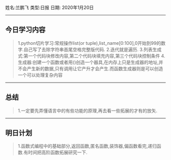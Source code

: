 姓名:兰鹏飞 
类型:日报 
日期: 2020年1月20日

***
## 今日学习内容 ##
>1.python切片学习:常规操作list(or tuple),list_name[0:100],0开始到99的数字.自己写了去除字符串首尾空格完整版代码.
>2.迭代就是遍历.
>3.列表生成式:第一个代码块修改内容,第二个代码块填充内容,第三个代码块控制条件
>4.生成器:创建一个函数或者用()创造一个器具,在内存上只是生成器的地址,并不会产生新的数据,只有调用让它产升才会产生.而函数生成器则是可以创造一个可以处理复杂内容
***
## 总结 ##
>1.一定要先弄懂语言中的有些功能的原理,再去看一些拓展的才有的放矢.
***
## 明日计划 ##
>1.函数式编程中的基础部分,返回函数,匿名函数,装饰器,偏函数看完,递归函数.有时间把高阶函数拓展研究一下.
